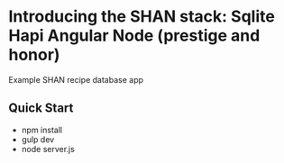 # Introducing the SHAN stack: Sqlite Hapi Angular Node (prestige and honor)

Example SHAN recipe database app

## Quick Start

* npm install
* gulp dev
* node server.js

